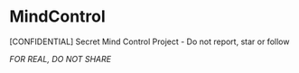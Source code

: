 # MindControl

[CONFIDENTIAL] Secret Mind Control Project - Do not report, star or follow 

*FOR REAL, DO NOT SHARE*
